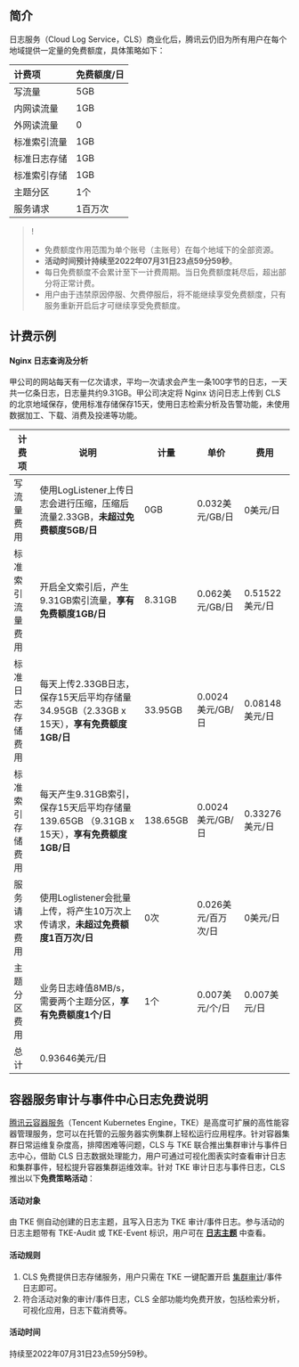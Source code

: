 ## 简介

日志服务（Cloud Log Service，CLS）商业化后，腾讯云仍旧为所有用户在每个地域提供一定量的免费额度，具体策略如下：

| 计费项       | 免费额度/日 |
| :----------- | :---------- |
| 写流量       | 5GB         |
| 内网读流量   | 1GB         |
| 外网读流量   | 0           |
| 标准索引流量 | 1GB         |
| 标准日志存储 | 1GB         |
| 标准索引存储 | 1GB         |
| 主题分区     | 1个         |
| 服务请求     | 1百万次     |

>!
>- 免费额度作用范围为单个账号（主账号）在每个地域下的全部资源。
>- **活动时间预计持续至2022年07月31日23点59分59秒**。
>- 每日免费额度不会累计至下一计费周期。当日免费额度耗尽后，超出部分将正常计费。
>- 用户由于违禁原因停服、欠费停服后，将不能继续享受免费额度，只有服务重新开启后才可继续享受免费额度。
>



## 计费示例

#### Nginx 日志查询及分析

甲公司的网站每天有一亿次请求，平均一次请求会产生一条100字节的日志，一天共一亿条日志，日志量共约9.31GB。甲公司决定将 Nginx 访问日志上传到 CLS 的北京地域保存，使用标准存储保存15天，使用日志检索分析及告警功能，未使用数据加工、下载、消费及投递等功能。

<table>
<thead>
<tr>
<th>计费项</th>
<th>说明</th>
<th>计量</th>
<th>单价</th>
<th>费用</th>
</tr>
</thead>
<tbody><tr>
<td>写流量费用</td>
<td>使用LogListener上传日志会进行压缩，压缩后流量2.33GB，<strong>未超过免费额度5GB/日</strong></td>
<td>0GB</td>
<td>0.032美元/GB/日</td>
<td>0美元/日</td>
</tr>
<tr>
<td>标准索引流量费用</td>
<td>开启全文索引后，产生9.31GB索引流量，<strong>享有免费额度1GB/日</strong></td>
<td>8.31GB</td>
<td>0.062美元/GB/日</td>
<td>0.51522美元/日</td>
</tr>
<tr>
<td>标准日志存储费用</td>
<td>每天上传2.33GB日志，保存15天后平均存储量34.95GB（2.33GB x 15天），<strong>享有免费额度1GB/日</strong></td>
<td>33.95GB</td>
<td>0.0024美元/GB/日</td>
<td>0.08148美元/日</td>
</tr>
<tr>
<td>标准索引存储费用</td>
<td>每天产生9.31GB索引，保存15天后平均存储量139.65GB （9.31GB x 15天），<strong>享有免费额度1GB/日</strong></td>
<td>138.65GB</td>
<td>0.0024美元/GB/日</td>
<td>0.33276美元/日</td>
</tr>
<tr>
<td>服务请求费用</td>
<td>使用Loglistener会批量上传，将产生10万次上传请求，<strong>未超过免费额度1百万次/日</strong></td>
<td>0次</td>
<td>0.026美元/百万次/日</td>
<td>0美元/日</td>
</tr>
<tr>
<td>主题分区费用</td>
<td>业务日志峰值8MB/s，需要两个主题分区，<strong>享有免费额度1个/日</strong></td>
<td>1个</td>
<td>0.007美元/个/日</td>
<td>0.007美元/日</td>
</tr>
<tr>
<td>总计</td>
<td colspan=4>0.93646美元/日</td>
</tr>
</tbody></table>


## 容器服务审计与事件中心日志免费说明

[腾讯云容器服务](https://intl.cloud.tencent.com/document/product/457)（Tencent Kubernetes Engine，TKE）是高度可扩展的高性能容器管理服务，您可以在托管的云服务器实例集群上轻松运行应用程序。针对容器集群日常运维复杂度高，排障困难等问题，CLS 与 TKE 联合推出集群审计与事件日志中心，借助 CLS 日志数据处理能力，用户可通过可视化图表实时查看审计日志和集群事件，轻松提升容器集群运维效率。针对 TKE 审计日志与事件日志，CLS 推出以下**免费策略活动**：

#### 活动对象

由 TKE 侧自动创建的日志主题，且写入日志为 TKE 审计/事件日志。参与活动的日志主题带有 TKE-Audit 或 TKE-Event 标识，用户可在 **[日志主题](https://console.cloud.tencent.com/cls/topic)** 中查看。


#### 活动规则

1. CLS 免费提供日志存储服务，用户只需在 TKE 一键配置开启 [集群审计](https://intl.cloud.tencent.com/document/product/457/38338)/事件日志即可。
2. 符合活动对象的审计/事件日志，CLS 全部功能均免费开放，包括检索分析，可视化应用，日志下载消费等。

#### 活动时间

持续至2022年07月31日23点59分59秒。

